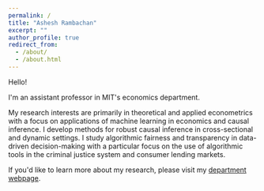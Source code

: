 ```yaml
---
permalink: /
title: "Ashesh Rambachan"
excerpt: ""
author_profile: true
redirect_from: 
  - /about/
  - /about.html
---
```


Hello!

I'm an assistant professor in MIT's economics department. 

My research interests are primarily in theoretical and applied econometrics with a focus on applications of machine learning in economics and causal inference. I develop methods for robust causal inference in cross-sectional and dynamic settings. I study algorithmic fairness and transparency in data-driven decision-making with a particular focus on the use of algorithmic tools in the criminal justice system and consumer lending markets.

If you'd like to learn more about my research, please visit my [department webpage][department_webpage]. 

[department_webpage]: https://economics.mit.edu/people/faculty/ashesh-rambachan